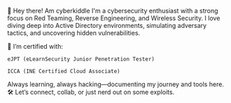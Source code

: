 👋 Hey there! Am cyberkiddle
I'm a cybersecurity enthusiast with a strong focus on Red Teaming, Reverse Engineering, and Wireless Security. I love diving deep into Active Directory environments, simulating adversary tactics, and uncovering hidden vulnerabilities.

🎯 I’m certified with:

    eJPT (eLearnSecurity Junior Penetration Tester)

    ICCA (INE Certified Cloud Associate)

Always learning, always hacking—documenting my journey and tools here. 🛠️
Let’s connect, collab, or just nerd out on some exploits.
